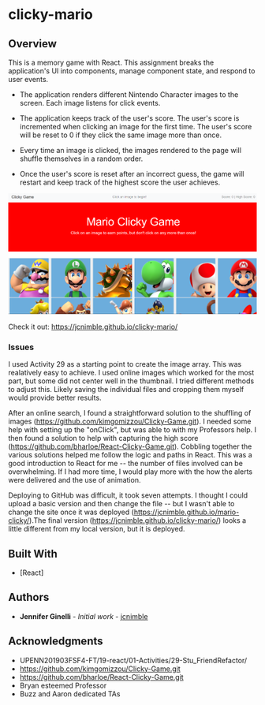 # clicky-mario

## Overview

This is a memory game with React. This assignment breaks the application's UI into components, manage component state, and respond to user events.

  * The application renders different Nintendo Character images to the screen. Each image listens for click events.

  * The application keeps track of the user's score. The user's score is incremented when clicking an image for the first time. The user's score will be reset to 0 if they click the same image more than once.

  * Every time an image is clicked, the images rendered to the page will shuffle themselves in a random order.

  * Once the user's score is reset after an incorrect guess, the game will restart and keep track of the highest score the user achieves.

![](clickygame.png)


Check it out: https://jcnimble.github.io/clicky-mario/

### Issues
I used Activity 29 as a starting point to create the image array. This was realatively easy to achieve. I used online images which worked for the most part, but some did not center well in the thumbnail. I tried different methods to adjust this. Likely saving the individual files and cropping them myself would provide better results.

After an online search, I found a straightforward solution to the shuffling of images (https://github.com/kimgomizzou/Clicky-Game.git). I needed some help with setting up the "onClick", but was able to with my Professors help. I then found a solution to help with capturing the high score (https://github.com/bharloe/React-Clicky-Game.git). Cobbling together the various solutions helped me follow the logic and paths in React. This was a good introduction to React for me -- the number of files involved can be overwhelming. If I had more time, I would play more with the how the alerts were delivered and the use of animation.

Deploying to GitHub was difficult, it took seven attempts. I thought I could upload a basic version and then change the file -- but I wasn't able to change the site once it was deployed (https://jcnimble.github.io/mario-clicky/).The final version (https://jcnimble.github.io/clicky-mario/) looks a little different from my local version, but it is deployed.

## Built With

* [React]


## Authors

* **Jennifer Ginelli** - *Initial work* - [jcnimble](https://jcnimble.github.io/)

## Acknowledgments

   * UPENN201903FSF4-FT/19-react/01-Activities/29-Stu_FriendRefactor/
   * https://github.com/kimgomizzou/Clicky-Game.git
   * https://github.com/bharloe/React-Clicky-Game.git
   * Bryan esteemed Professor
   * Buzz and Aaron dedicated TAs

